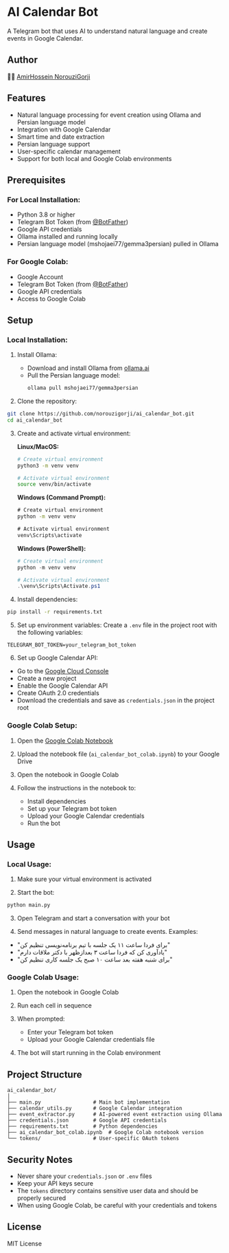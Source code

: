 # AI Calendar Bot

A Telegram bot that uses AI to understand natural language and create events in Google Calendar.

## Author
👨‍💻 [AmirHossein NorouziGorji](https://github.com/norouzigorji)

## Features

- Natural language processing for event creation using Ollama and Persian language model
- Integration with Google Calendar
- Smart time and date extraction
- Persian language support
- User-specific calendar management
- Support for both local and Google Colab environments

## Prerequisites

### For Local Installation:
- Python 3.8 or higher
- Telegram Bot Token (from [@BotFather](https://t.me/BotFather))
- Google API credentials
- Ollama installed and running locally
- Persian language model (mshojaei77/gemma3persian) pulled in Ollama

### For Google Colab:
- Google Account
- Telegram Bot Token (from [@BotFather](https://t.me/BotFather))
- Google API credentials
- Access to Google Colab

## Setup

### Local Installation:

1. Install Ollama:
   - Download and install Ollama from [ollama.ai](https://ollama.ai)
   - Pull the Persian language model:
     ```bash
     ollama pull mshojaei77/gemma3persian
     ```

2. Clone the repository:
```bash
git clone https://github.com/norouzigorji/ai_calendar_bot.git
cd ai_calendar_bot
```

3. Create and activate virtual environment:

   **Linux/MacOS:**
   ```bash
   # Create virtual environment
   python3 -m venv venv
   
   # Activate virtual environment
   source venv/bin/activate
   ```

   **Windows (Command Prompt):**
   ```cmd
   # Create virtual environment
   python -m venv venv
   
   # Activate virtual environment
   venv\Scripts\activate
   ```

   **Windows (PowerShell):**
   ```powershell
   # Create virtual environment
   python -m venv venv
   
   # Activate virtual environment
   .\venv\Scripts\Activate.ps1
   ```

4. Install dependencies:
```bash
pip install -r requirements.txt
```

5. Set up environment variables:
Create a `.env` file in the project root with the following variables:
```
TELEGRAM_BOT_TOKEN=your_telegram_bot_token
```

6. Set up Google Calendar API:
- Go to the [Google Cloud Console](https://console.cloud.google.com/)
- Create a new project
- Enable the Google Calendar API
- Create OAuth 2.0 credentials
- Download the credentials and save as `credentials.json` in the project root

### Google Colab Setup:

1. Open the [Google Colab Notebook](https://colab.research.google.com/)

2. Upload the notebook file (`ai_calendar_bot_colab.ipynb`) to your Google Drive

3. Open the notebook in Google Colab

4. Follow the instructions in the notebook to:
   - Install dependencies
   - Set up your Telegram bot token
   - Upload your Google Calendar credentials
   - Run the bot

## Usage

### Local Usage:

1. Make sure your virtual environment is activated

2. Start the bot:
```bash
python main.py
```

3. Open Telegram and start a conversation with your bot

4. Send messages in natural language to create events. Examples:
- "برای فردا ساعت ۱۱ یک جلسه با تیم برنامه‌نویسی تنظیم کن"
- "یادآوری کن که فردا ساعت ۳ بعدازظهر با دکتر ملاقات دارم"
- "برای شنبه هفته بعد ساعت ۱۰ صبح یک جلسه کاری تنظیم کن"

### Google Colab Usage:

1. Open the notebook in Google Colab

2. Run each cell in sequence

3. When prompted:
   - Enter your Telegram bot token
   - Upload your Google Calendar credentials file

4. The bot will start running in the Colab environment

## Project Structure

```
ai_calendar_bot/
│
├── main.py                 # Main bot implementation
├── calendar_utils.py       # Google Calendar integration
├── event_extractor.py      # AI-powered event extraction using Ollama
├── credentials.json        # Google API credentials
├── requirements.txt        # Python dependencies
├── ai_calendar_bot_colab.ipynb  # Google Colab notebook version
└── tokens/                 # User-specific OAuth tokens
```

## Security Notes

- Never share your `credentials.json` or `.env` files
- Keep your API keys secure
- The `tokens` directory contains sensitive user data and should be properly secured
- When using Google Colab, be careful with your credentials and tokens

## License

MIT License 